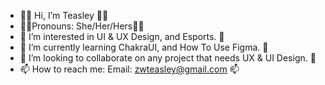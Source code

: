 - 🖖🏼 Hi, I’m Teasley 🖖🏼
- 👍🏼Pronouns: She/Her/Hers👍🏼
- 👀 I’m interested in UI & UX Design, and Esports. 👀
- 🌱 I’m currently learning ChakraUI, and How To Use Figma. 🌱
- 💞️ I’m looking to collaborate on any project that needs UX & UI Design. 💞️
- 📫 How to reach me: Email: zwteasley@gmail.com 📫

<!---
ZTeasley/ZTeasley is a ✨ special ✨ repository because its `README.md` (this file) appears on your GitHub profile.
You can click the Preview link to take a look at your changes.
--->
